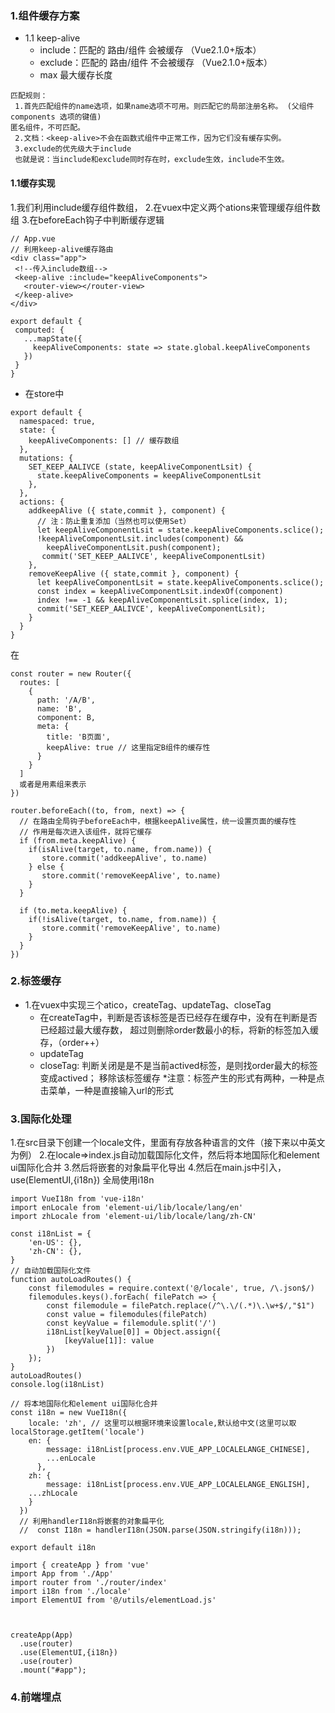 ### 1.组件缓存方案
 * 1.1 keep-alive 
   - include：匹配的 路由/组件 会被缓存 （Vue2.1.0+版本）
   - exclude：匹配的 路由/组件 不会被缓存 （Vue2.1.0+版本）
   - max 最大缓存长度

```
匹配规则：
 1.首先匹配组件的name选项，如果name选项不可用。则匹配它的局部注册名称。 (父组件 components 选项的键值)
匿名组件，不可匹配。
 2.文档：<keep-alive>不会在函数式组件中正常工作，因为它们没有缓存实例。
 3.exclude的优先级大于include
 也就是说：当include和exclude同时存在时，exclude生效，include不生效。
```
#### 1.1缓存实现
  1.我们利用include缓存组件数组，
  2.在vuex中定义两个ations来管理缓存组件数组
  3.在beforeEach钩子中判断缓存逻辑
 ```
// App.vue
// 利用keep-alive缓存路由
<div class="app">
  <!--传入include数组-->
  <keep-alive :include="keepAliveComponents">
    <router-view></router-view>
  </keep-alive>
</div>

export default {
  computed: {
    ...mapState({
      keepAliveComponents: state => state.global.keepAliveComponents
    })
  }
}
 ```
 - 在store中
```
export default {
  namespaced: true,
  state: {
    keepAliveComponents: [] // 缓存数组
  },
  mutations: {
    SET_KEEP_AALIVCE (state, keepAliveComponentLsit) {
      state.keepAliveComponents = keepAliveComponentLsit
    },
  },
  actions: {
    addkeepAlive ({ state,commit }, component) {
      // 注：防止重复添加（当然也可以使用Set）
      let keepAliveComponentLsit = state.keepAliveComponents.sclice();
      !keepAliveComponentLsit.includes(component) && 
        keepAliveComponentLsit.push(component);
       commit('SET_KEEP_AALIVCE', keepAliveComponentLsit)
    },
    removeKeepAlive ({ state,commit }, component) {
      let keepAliveComponentLsit = state.keepAliveComponents.sclice();
      const index = keepAliveComponentLsit.indexOf(component)
      index !== -1 && keepAliveComponentLsit.splice(index, 1);
      commit('SET_KEEP_AALIVCE', keepAliveComponentLsit);
    }
  }
}
```
在
```
const router = new Router({
  routes: [
    {
      path: '/A/B',
      name: 'B',
      component: B,
      meta: {
        title: 'B页面',
        keepAlive: true // 这里指定B组件的缓存性
      }
    }
  ]
  或者是用素组来表示
})

router.beforeEach((to, from, next) => {
  // 在路由全局钩子beforeEach中，根据keepAlive属性，统一设置页面的缓存性
  // 作用是每次进入该组件，就将它缓存
  if (from.meta.keepAlive) {
    if(isAlive(target, to.name, from.name)) {  
       store.commit('addkeepAlive', to.name)
    } else {
       store.commit('removeKeepAlive', to.name)
    }
  }

  if (to.meta.keepAlive) {
    if(!isAlive(target, to.name, from.name)) {
       store.commit('removeKeepAlive', to.name)
    }
  }
})

```
### 2.标签缓存
 * 1.在vuex中实现三个atico，createTag、updateTag、closeTag
   - 在createTag中，判断是否该标签是否已经存在缓存中，没有在判断是否已经超过最大缓存数，
   超过则删除order数最小的标，将新的标签加入缓存，（order++）
   - updateTag
   - closeTag: 判断关闭是是不是当前actived标签，是则找order最大的标签变成actived；
     移除该标签缓存
 *注意：标签产生的形式有两种，一种是点击菜单，一种是直接输入url的形式
### 3.国际化处理
   1.在src目录下创建一个locale文件，里面有存放各种语言的文件（接下来以中英文为例）
   2.在locale=>index.js自动加载国际化文件，然后将本地国际化和element ui国际化合并
   3.然后将嵌套的对象扁平化导出
   4.然后在main.js中引入，use(ElementUI,{i18n}) 全局使用i18n

```
import VueI18n from 'vue-i18n'
import enLocale from 'element-ui/lib/locale/lang/en'
import zhLocale from 'element-ui/lib/locale/lang/zh-CN'

const i18nList = {
    'en-US': {},
    'zh-CN': {},
}
// 自动加载国际化文件
function autoLoadRoutes() {
    const filemodules = require.context('@/locale', true, /\.json$/)
    filemodules.keys().forEach( filePatch => {
        const filemodule = filePatch.replace(/^\.\/(.*)\.\w+$/,"$1")
        const value = filemodules(filePatch)
        const keyValue = filemodule.split('/')
        i18nList[keyValue[0]] = Object.assign({
            [keyValue[1]]: value
        })
    });
}
autoLoadRoutes()
console.log(i18nList)

// 将本地国际化和element ui国际化合并
const i18n = new VueI18n({
    locale: 'zh', // 这里可以根据环境来设置locale,默认给中文(这里可以取localStorage.getItem('locale')
    en: {
        message: i18nList[process.env.VUE_APP_LOCALELANGE_CHINESE],
        ...enLocale
      },
    zh: {
        message: i18nList[process.env.VUE_APP_LOCALELANGE_ENGLISH],
    ...zhLocale
    }
  })
  // 利用handlerI18n将嵌套的对象扁平化
  //  const I18n = handlerI18n(JSON.parse(JSON.stringify(i18n)));

export default i18n
```

```
import { createApp } from 'vue'
import App from './App'
import router from './router/index'
import i18n from './locale'
import ElementUI from '@/utils/elementLoad.js'



createApp(App)
  .use(router)
  .use(ElementUI,{i18n})
  .use(router)
  .mount("#app");
```
### 4.前端埋点
